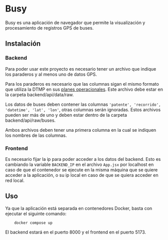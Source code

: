 # Busy

Busy es una aplicación de navegador que permite la visualización y procesamiento de registros GPS de buses.

## Instalación

### Backend

Para poder usar este proyecto es necesario tener un archivo que indique los paraderos y al menos uno de datos GPS.

Para los paraderos es necesario que las columnas sigan el mismo formato que utiliza la DTMP en sus [planes operacionales](https://www.dtpm.cl/index.php/noticias/plan-operacional-historico). Este archivo debe estar en la carpeta backend/api/data/raw.

Los datos de buses deben contener las columnas `'patente', 'recorrido', 'datetime', 'lat', 'lon'`, otras columnas serán ignoradas. Estos archivos pueden ser más de uno y deben estar dentro de la carpeta backend/api/raw/buses.

Ambos archivos deben tener una primera columna en la cual se indiquen los nombres de las columnas.

### Frontend

Es necesario fijar la ip para poder acceder a los datos del backend. Esto es cambiando la variable `BACKEND_IP` en el archivo `App.jsx` por localhost en caso de que el contenedor se ejecute en la misma máquina que se quiere acceder a la aplicación, o su ip local en caso de que se quiera acceder en red local.

## Uso

Ya que la aplicación está separada en contenedores Docker, basta con ejecutar el siguinte comando:

```shell
    docker compose up
```

El backend estará en el puerto 8000 y el frontend en el puerto 5173.